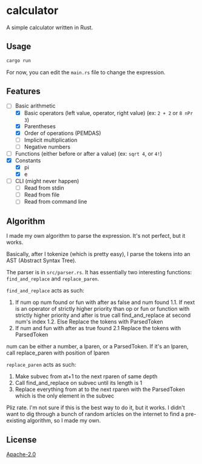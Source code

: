 # calculator

A simple calculator written in Rust.

## Usage

```bash
cargo run
```

For now, you can edit the `main.rs` file to change the expression.

## Features

- [ ] Basic arithmetic
  - [x] Basic operators (left value, operator, right value) (ex: `2 + 2` or `8 nPr 3`)
  - [x] Parentheses
  - [x] Order of operations (PEMDAS)
  - [ ] Implicit multiplication
  - [ ] Negative numbers
- [ ] Functions (either before or after a value) (ex: `sqrt 4`, or `4!`)
- [x] Constants
  - [x] pi
  - [x] e
- [ ] CLI (might never happen)
  - [ ] Read from stdin
  - [ ] Read from file
  - [ ] Read from command line

## Algorithm

I made my own algorithm to parse the expression. It's not perfect, but it works.

Basically, after I tokenize (which is pretty easy), I parse the tokens into an
AST (Abstract Syntax Tree).

The parser is in `src/parser.rs`. It has essentially two interesting functions:
`find_and_replace` and `replace_paren`.

`find_and_replace` acts as such:
1. If num op num found or fun with after as false and num found
1.1. If next is an operator of strictly higher priority than op or fun or function with strictly higher priority and after is true
     call find_and_replace at second num's index
1.2. Else
     Replace the tokens with ParsedToken
2. If num and fun with after as true found
2.1 Replace the tokens with ParsedToken

num can be either a number, a lparen, or a ParsedToken. If it's an lparen, call replace_paren with position of lparen

`replace_paren` acts as such:
1. Make subvec from at+1 to the next rparen of same depth
2. Call find_and_replace on subvec until its length is 1
3. Replace everything from at to the next rparen with the ParsedToken which is the only element in the subvec

Pliz rate. I'm not sure if this is the best way to do it, but it works. I didn't
want to dig through a bunch of random articles on the internet to find a
pre-existing algorithm, so I made my own.

## License

[Apache-2.0](LICENSE.md)
